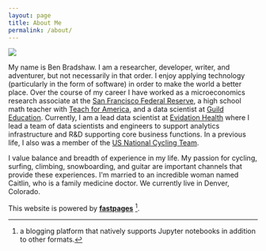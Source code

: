 ```yaml
---
layout: page
title: About Me
permalink: /about/
---
```


![]({{site.baseurl}}/images/about.JPG)

My name is Ben Bradshaw. I am a researcher, developer, writer, and adventurer, but not necessarily in that order. I enjoy applying technology (particularly in the form of software) in order to make the world a better place. Over the course of my career I have worked as a microeconomics research associate at the [San Francisco Federal Reserve](https://www.frbsf.org/), a high school math teacher with [Teach for America](https://www.teachforamerica.org/), and a data scientist at [Guild Education](https://www.guildeducation.com/). Currently, I am a lead data scientist at [Evidation Health](https://evidation.com/) where I lead a team of data scientists and engineers to support analytics infrastructure and R&D supporting core business functions. In a previous life, I also was a member of the [US National Cycling Team](https://www.usacycling.org/team-usa).

I value balance and breadth of experience in my life. My passion for cycling, surfing, climbing, snowboarding, and guitar are important channels that provide these experiences. I'm married to an incredible woman named Caitlin, who is a family medicine doctor. We currently live in Denver, Colorado.


This website is powered by **[fastpages](https://github.com/fastai/fastpages)** [^1].



[^1]:a blogging platform that natively supports Jupyter notebooks in addition to other formats.
